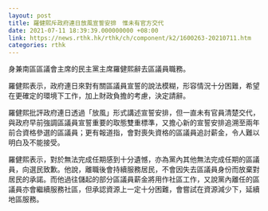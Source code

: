 ```yaml
---
layout: post
title: 羅健熙斥政府連日放風宣誓安排　惟未有官方交代
date: 2021-07-11 18:39:39.000000000 +08:00
link: https://news.rthk.hk/rthk/ch/component/k2/1600263-20210711.htm
categories: rthk
---
```


身兼南區區議會主席的民主黨主席羅健熙辭去區議員職務。

羅健熙表示，政府連日來對有關區議員宣誓的說法模糊，形容情況十分困難，希望在更確定的環境下工作，加上財政負擔的考慮，決定請辭。

羅健熙批評政府連日透過「放風」形式講述宣誓安排，但一直未有官員清楚交代，與政府早前強調區議員宣誓重要的取態雙重標準，又擔心新的宣誓安排追溯至兩年前合資格參選的區議員；更有報道指，會對喪失資格的區議員追討薪金，令人難以明白及不能接受。

羅健熙表示，對於無法完成任期感到十分遺憾，亦為黨內其他無法完成任期的區議員，向選民致歉。他說，離職後會持續服務居民，不會因失去區議員身份而放棄對居民的承諾。而他過往儲起的部分區議員薪金將用作社區工作，又說黨內離任的區議員亦會繼續服務社區，但承認資源上一定十分困難，會嘗試在資源減少下，延續地區服務。
